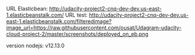 URL Elasticbean:
http://udacity-project2-cnq-dev-dev.us-east-1.elasticbeanstalk.com/
URL test:
http://udacity-project2-cnq-dev-dev.us-east-1.elasticbeanstalk.com/filteredimage?image_url=https://raw.githubusercontent.com/ousat/Udagram-udacity-cloud-project-2/master/screenshots/deployed_on_eb.png

version nodejs: v12.13.0